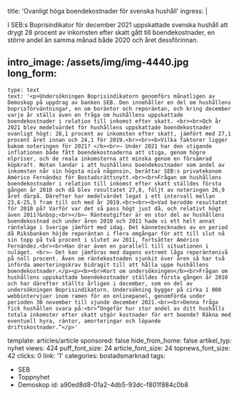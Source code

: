 title: 'Ovanligt höga boendekostnader för svenska hushåll'
ingress: |
  <p>I SEB:s Boprisindikator för december 2021 uppskattade svenska hushåll att drygt 28 procent av inkomsten efter skatt gått till boendekostnader, en större andel än samma månad både 2020 och året dessförinnan.
  </p>
  
intro_image: /assets/img/img-4440.jpg
long_form:
  -
    type: text
    text: '<p>Undersökningen Boprisindikatorn genomförs månatligen av Demoskop på uppdrag av banken SEB. Den innehåller en del om hushållens boprisförväntningar, en om boräntor och reporäntan, och kring december varje år ställs även en fråga om hushållens uppskattade boendekostnader i relation till inkomst efter skatt. <br><br>Och år 2021 blev medelvärdet för hushållens uppskattade boendekostnader ovanligt högt: 28,1 procent av inkomsten efter skatt, jämfört med 27,1 procent året innan och 24,1 för 2019.<br><br><b>Vilka faktorer ligger bakom noteringen för 2021? </b><br>– Under 2021 har den stigande inflationen både fått boendekostnaderna att stiga, genom högre elpriser, och de reala inkomsterna att minska genom en försämrad köpkraft. Notan landar i att hushållens boendekostnader som andel av inkomsten når sin högsta nivå någonsin, berättar SEB:s privatekonom Américo Fernández för Bostadsrättsnytt.<br><br>Frågan om hushållens boendekostnader i relation till inkomst efter skatt ställdes första gången år 2010 och då blev resultatet 27,8, följt av noteringen 26,9 året därpå. Därefter har medelvärdet legat i ett intervall mellan 23,6-25,5 fram till och med år 2019.<br><br><b>Vad berodde resultatet för 2010 på? Varför var det så pass högt just då, och relativt högt även 2011?&nbsp;<br></b>– Ränteutgifter är en stor del av hushållens boendekostnad och under åren 2010 och 2011 hade vi ett helt annat ränteläge i Sverige jämfört med idag. Det kännetecknades av en period då Riksbanken höjde reporäntan i flera omgångar för att till slut nå sin topp på två procent i slutet av 2011, fortsätter Américo Fernández.<br><br>Han drar även en parallell till situationen i nuläget. <br>– Det kan jämföras med dagens extremt låga reporäntenivå på noll procent. Även om räntekostnaden sjunkit över åren så har två införda amorteringskrav bidragit till att hålla uppe hushållens boendekostnader.</p><p><b><br>Kort om undersökningen</b><br>Frågan om hushållens uppskattade boendekostnader ställdes första gången år 2010 och har därefter ställts årligen i december, som en del av undersökningen Boprisindikatorn. Undersökning bygger på cirka 1 000 webbintervjuer inom ramen för en onlinepanel, genomförda under perioden 30 november till sjunde december 2021.<br><br>Denna fråga fick hushållen svara på:<br>“Ungefär hur stor andel av ditt hushålls totala inkomster efter skatt utgör kostnader för ert boende? Räkna med eventuell hyra, räntor, amorteringar och löpande driftskostnader.”</p>'
template: articles/article
sponsored: false
hide_from_home: false
artikel_typ: nyhet
views: 424
puff_font_size: 24
article_font_size: 24
topnews_font_size: 42
clicks: 0
link: '1'
categories: bostadsmarknad
tags:
  - SEB
  - Toppnyhet
  - Demoskop
id: a90ed8d8-01a2-4db5-93dc-f801f884c0b8
